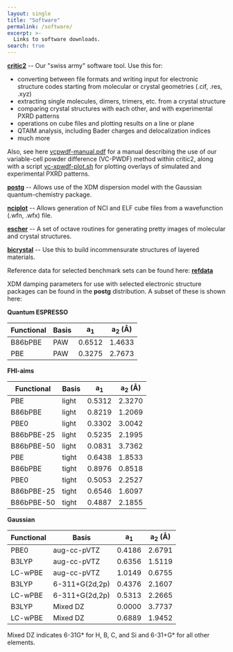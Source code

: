 ```yaml
---
layout: single
title: "Software"
permalink: /software/
excerpt: >-
  Links to software downloads.
search: true
---
```


[**critic2**](https://aoterodelaroza.github.io/critic2/) -- Our "swiss army" software tool. Use this for:
* converting between file formats and writing input for electronic structure codes starting from molecular or crystal geometries (.cif, .res, .xyz)
* extracting single molecules, dimers, trimers, etc. from a crystal structure
* comparing crystal structures with each other, and with experimental PXRD patterns
* operations on cube files and plotting results on a line or plane
* QTAIM analysis, including Bader charges and delocalization indices
* much more

Also, see here [vcpwdf-manual.pdf](/downloads/vcpwdf-manual.pdf) for a manual
describing the use of our variable-cell powder difference (VC-PWDF) method
within critic2, along with a script [vc-xpwdf-plot.sh](/downloads/vc-xpwdf-plot.sh) for
plotting overlays of simulated and experimental PXRD patterns.


[**postg**](https://github.com/aoterodelaroza/postg) -- Allows use of the XDM dispersion model with the Gaussian quantum-chemistry package.


[**nciplot**](https://github.com/aoterodelaroza/nciplot) -- Allows generation of NCI and ELF cube files from a wavefunction (.wfn, .wfx) file.


[**escher**](https://github.com/aoterodelaroza/escher) -- A set of octave routines for generating pretty images of molecular and crystal structures.


[**bicrystal**](https://tilaskabengele.github.io/BiCrystal/) -- Use this to build incommensurate structures of layered materials.


Reference data for selected benchmark sets can be found here: [**refdata**](https://aoterodelaroza.github.io/refdata/)


XDM damping parameters for use with selected electronic structure packages can be found in the **postg** distribution. A subset of these is shown here:

**Quantum ESPRESSO**

| Functional | Basis | a<sub>1</sub> | a<sub>2</sub> (Å) |
|------------|-------|---------------|-------------------|
| B86bPBE    |  PAW  |    0.6512     |      1.4633       |
| PBE        |  PAW  |    0.3275     |      2.7673       |


**FHI-aims**

| Functional | Basis | a<sub>1</sub> | a<sub>2</sub> (Å) |
|------------|-------|---------------|-------------------|
| PBE        | light |     0.5312    |      2.3270       |
| B86bPBE    | light |     0.8219    |      1.2069       |
| PBE0       | light |     0.3302    |      3.0042       |
| B86bPBE-25 | light |     0.5235    |      2.1995       |
| B86bPBE-50 | light |     0.0831    |      3.7362       | 
| PBE        | tight |     0.6438    |      1.8533       |
| B86bPBE    | tight |     0.8976    |      0.8518       |
| PBE0       | tight |     0.5053    |      2.2527       |
| B86bPBE-25 | tight |     0.6546    |      1.6097       |
| B86bPBE-50 | tight |     0.4887    |      2.1855       |


**Gaussian**

| Functional |     Basis      | a<sub>1</sub> | a<sub>2</sub> (Å) |
|------------|----------------|---------------|-------------------|
| PBE0       |  aug-cc-pVTZ   |     0.4186    |      2.6791       |
| B3LYP      |  aug-cc-pVTZ   |     0.6356    |      1.5119       |
| LC-wPBE    |  aug-cc-pVTZ   |     1.0149    |      0.6755       |
| B3LYP      | 6-311+G(2d,2p) |     0.4376    |      2.1607       |
| LC-wPBE    | 6-311+G(2d,2p) |     0.5313    |      2.2665       |
| B3LYP      |    Mixed DZ    |     0.0000    |      3.7737       |
| LC-wPBE    |    Mixed DZ    |     0.6889    |      1.9452       |

Mixed DZ indicates 6-31G* for H, B, C, and Si and 6-31+G* for all other elements.


